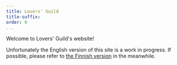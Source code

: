 ```yaml
---
title: Lovers' Guild
title-suffix:
order: 0
...
```


Welcome to Lovers' Guild's website!

Unfortunately the English version of this site is a work in progress.
If possible, please refer to [the Finnish version][guild-fi] in the meanwhile.

[guild-fi]: https://rakastajienkilta.fi/

